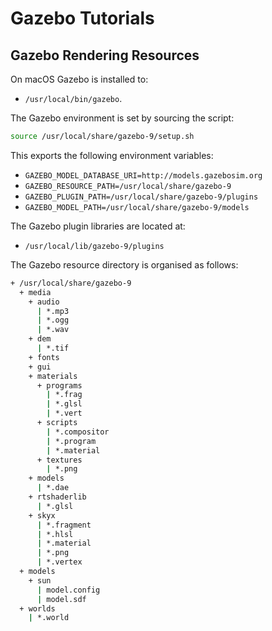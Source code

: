 # Gazebo Tutorials

## Gazebo Rendering Resources

On macOS Gazebo is installed to:

- `/usr/local/bin/gazebo`.

The Gazebo environment is set by sourcing the script:

```bash
source /usr/local/share/gazebo-9/setup.sh
```

This exports the following environment variables:

- `GAZEBO_MODEL_DATABASE_URI=http://models.gazebosim.org`
- `GAZEBO_RESOURCE_PATH=/usr/local/share/gazebo-9`
- `GAZEBO_PLUGIN_PATH=/usr/local/share/gazebo-9/plugins`
- `GAZEBO_MODEL_PATH=/usr/local/share/gazebo-9/models`

The Gazebo plugin libraries are located at:

- `/usr/local/lib/gazebo-9/plugins`

The Gazebo resource directory is organised as follows:

```bash
+ /usr/local/share/gazebo-9
  + media
    + audio
      | *.mp3
      | *.ogg
      | *.wav
    + dem
      | *.tif
    + fonts
    + gui
    + materials
      + programs
        | *.frag
        | *.glsl
        | *.vert
      + scripts
        | *.compositor
        | *.program
        | *.material
      + textures
        | *.png
    + models
      | *.dae
    + rtshaderlib
      | *.glsl
    + skyx
      | *.fragment
      | *.hlsl
      | *.material
      | *.png
      | *.vertex
  + models
    + sun
      | model.config
      | model.sdf
  + worlds
    | *.world
```
